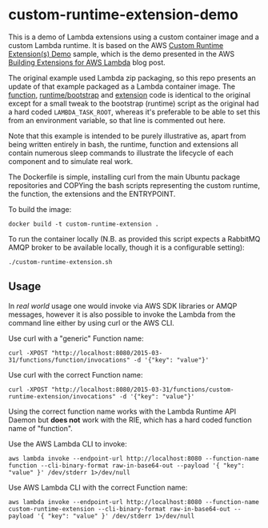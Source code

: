 # custom-runtime-extension-demo
This is a demo of Lambda extensions using a custom container image and a custom Lambda runtime. It is based on the AWS [Custom Runtime Extension(s) Demo](https://github.com/aws-samples/aws-lambda-extensions/tree/main/custom-runtime-extension-demo) sample, which is the demo presented in the AWS [Building Extensions for AWS Lambda](https://aws.amazon.com/blogs/compute/building-extensions-for-aws-lambda-in-preview/) blog post.

The original example used Lambda zip packaging, so this repo presents an update of that example packaged as a Lambda container image. The [function](function.sh), [runtime/bootstrap](bootstrap) and [extension](extensions) code is identical to the original except for a small tweak to the bootstrap (runtime) script as the original had a hard coded `LAMBDA_TASK_ROOT`, whereas it's preferable to be able to set this from an environment variable, so that line is commented out here.

Note that this example is intended to be purely illustrative as, apart from being written entirely in bash, the runtime, function and extensions all contain numerous sleep commands to illustrate the lifecycle of each component and to simulate real work.

The Dockerfile is simple, installing curl from the main Ubuntu package repositories and COPYing the bash scripts representing the custom runtime, the function, the extensions and the ENTRYPOINT.

To build the image:
```
docker build -t custom-runtime-extension .
```
To run the container locally (N.B. as provided this script expects a RabbitMQ AMQP broker to be available locally, though it is a configurable setting):
```
./custom-runtime-extension.sh
```


## Usage
In *real world* usage one would invoke via AWS SDK libraries or AMQP messages, however it is also possible to invoke the Lambda from the command line either by using curl or the AWS CLI.

Use curl with a "generic" Function name: 
```
curl -XPOST "http://localhost:8080/2015-03-31/functions/function/invocations" -d '{"key": "value"}'
```

Use curl with the correct Function name: 
```
curl -XPOST "http://localhost:8080/2015-03-31/functions/custom-runtime-extension/invocations" -d '{"key": "value"}'
```
Using the correct function name works with the Lambda Runtime API Daemon but **does not** work with the RIE, which has a hard coded function name of "function".

Use the AWS Lambda CLI to invoke:
```
aws lambda invoke --endpoint-url http://localhost:8080 --function-name function --cli-binary-format raw-in-base64-out --payload '{ "key": "value" }' /dev/stderr 1>/dev/null
```
Use AWS Lambda CLI  with the correct Function name:
```
aws lambda invoke --endpoint-url http://localhost:8080 --function-name custom-runtime-extension --cli-binary-format raw-in-base64-out --payload '{ "key": "value" }' /dev/stderr 1>/dev/null
```